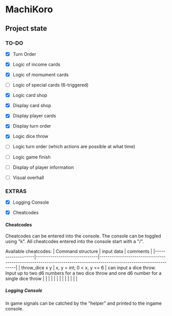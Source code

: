 # MachiKoro
 
## Project state

### TO-DO

- [x] Turn Order
- [x] Logic of income cards
- [x] Logic of momument cards
- [ ] Logic of special cards (6-triggered)
- [x] Logic card shop
- [x] Display card shop
- [x] Display player cards
- [x] Display turn order
- [x] Logic dice throw
- [ ] Logic turn order (which actions are possible at what time)
- [ ] Logic game finish
- [ ] Display of player information
- [ ] Visual overhall


### EXTRAS

- [x] Logging Console
- [x] Cheatcodes




#### Cheatcodes

Cheatcodes can be entered into the console. The console can be toggled using "k".
All cheatcodes entered into the console start with a "/".

Available cheatcodes:
| Command structure | input data                   | comments                                                                                                          |
|-------------------|------------------------------|-------------------------------------------------------------------------------------------------------------------|
| throw_dice x y    | x, y = int; 0 < x, y <= 6    | can input a dice throw. Input up to two d6 numbers for a two dice throw and one d6 number for a single dice throw |
|                   |                              |                                                                                                                   |
|                   |                              |                                                                                                                   |
|                   |                              |                                                                                                                   | 




##### Logging Console

In game signals can be catched by the "helper" and printed to the ingame console.